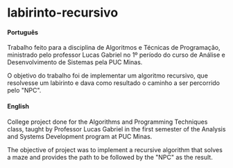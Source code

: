 # labirinto-recursivo


#### Português

Trabalho feito para a disciplina de Algoritmos e Técnicas de Programação, ministrado pelo professor Lucas Gabriel no 1º período do curso de Análise e Desenvolvimento de Sistemas pela PUC Minas.

O objetivo do trabalho foi de implementar um algoritmo recursivo, que resolvesse um labirinto e dava como resultado o caminho a ser percorrido pelo "NPC".

#### English

College project done for the Algorithms and Programming Techniques class, taught by Professor Lucas Gabriel in the first semester of the Analysis and Systems Development program at PUC Minas.

The objective of project was to implement a recursive algorithm that solves a maze and provides the path to be followed by the "NPC" as the result.
